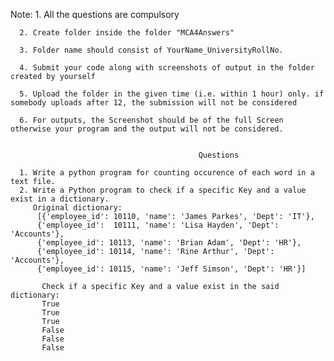 Note: 1. All the questions are compulsory 

      2. Create folder inside the folder "MCA4Answers"  
    
      3. Folder name should consist of YourName_UniversityRollNo.
      
      4. Submit your code along with screenshots of output in the folder created by yourself 
      
      5. Upload the folder in the given time (i.e. within 1 hour) only. if somebody uploads after 12, the submission will not be considered
      
      6. For outputs, the Screenshot should be of the full Screen otherwise your program and the output will not be considered.
      
      
                                              Questions
                                              
      1. Write a python program for counting occurence of each word in a text file.
      2. Write a Python program to check if a specific Key and a value exist in a dictionary.
         Original dictionary:
          [{'employee_id': 10110, 'name': 'James Parkes', 'Dept': 'IT'},
          {'employee_id':  10111, 'name': 'Lisa Hayden', 'Dept': 'Accounts'}, 
          {'employee_id': 10113, 'name': 'Brian Adam', 'Dept': 'HR'},
          {'employee_id': 10114, 'name': 'Rine Arthur', 'Dept': 'Accounts'}, 
          {'employee_id': 10115, 'name': 'Jeff Simson', 'Dept': 'HR'}]

           Check if a specific Key and a value exist in the said dictionary:
           True
           True
           True
           False
           False
           False
